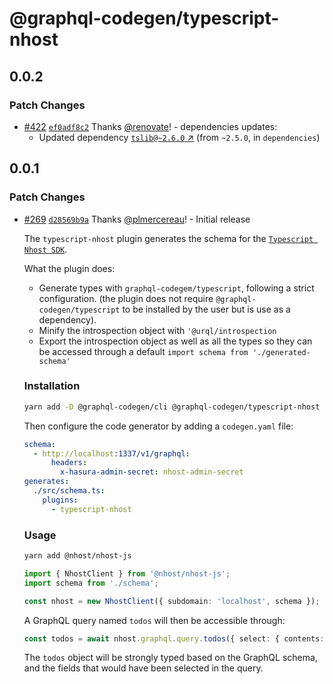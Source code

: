 # @graphql-codegen/typescript-nhost

## 0.0.2

### Patch Changes

- [#422](https://github.com/dotansimha/graphql-code-generator-community/pull/422)
  [`ef0adf8c2`](https://github.com/dotansimha/graphql-code-generator-community/commit/ef0adf8c2124e4b40d23c52966486a887f122b9b)
  Thanks [@renovate](https://github.com/apps/renovate)! - dependencies updates:
  - Updated dependency [`tslib@~2.6.0` ↗︎](https://www.npmjs.com/package/tslib/v/2.6.0) (from
    `~2.5.0`, in `dependencies`)

## 0.0.1

### Patch Changes

- [#269](https://github.com/dotansimha/graphql-code-generator-community/pull/269)
  [`d28569b9a`](https://github.com/dotansimha/graphql-code-generator-community/commit/d28569b9aaad4533966271b2ac5e6799e163827e)
  Thanks [@plmercereau](https://github.com/plmercereau)! - Initial release

  The `typescript-nhost` plugin generates the schema for the
  [`Typescript Nhost SDK`](https://docs.nhost.io/reference/javascript).

  What the plugin does:

  - Generate types with `graphql-codegem/typescript`, following a strict configuration. (the plugin
    does not require `@graphql-codegen/typescript` to be installed by the user but is use as a
    dependency).
  - Minify the introspection object with `'@urql/introspection`
  - Export the introspection object as well as all the types so they can be accessed through a
    default `import schema from './generated-schema'`

  ### Installation

  ```sh
  yarn add -D @graphql-codegen/cli @graphql-codegen/typescript-nhost
  ```

  Then configure the code generator by adding a `codegen.yaml` file:

  ```yaml filename="codegen.yaml"
  schema:
    - http://localhost:1337/v1/graphql:
        headers:
          x-hasura-admin-secret: nhost-admin-secret
  generates:
    ./src/schema.ts:
      plugins:
        - typescript-nhost
  ```

  ### Usage

  ```sh
  yarn add @nhost/nhost-js
  ```

  ```ts filename="src/main.ts"
  import { NhostClient } from '@nhost/nhost-js';
  import schema from './schema';

  const nhost = new NhostClient({ subdomain: 'localhost', schema });
  ```

  A GraphQL query named `todos` will then be accessible through:

  ```ts
  const todos = await nhost.graphql.query.todos({ select: { contents: true } });
  ```

  The `todos` object will be strongly typed based on the GraphQL schema, and the fields that would
  have been selected in the query.
